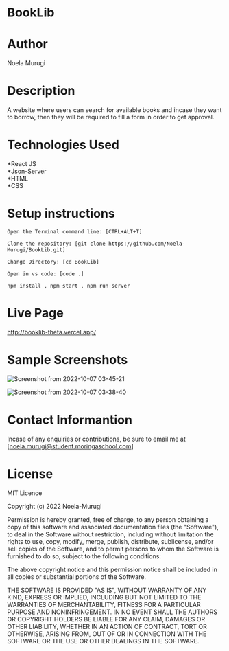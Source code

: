 # BookLib

# Author
Noela Murugi

# Description
A website where users can search for available books and incase they want to borrow, then they will be required to fill a form in order to get approval.

# Technologies Used
*React JS<br>
*Json-Server<br>
*HTML<br>
*CSS<br>

# Setup instructions
```
Open the Terminal command line: [CTRL+ALT+T]

Clone the repository: [git clone https://github.com/Noela-Murugi/BookLib.git]

Change Directory: [cd BookLib]

Open in vs code: [code .]

npm install , npm start , npm run server

```

# Live Page
http://booklib-theta.vercel.app/
# Sample Screenshots
![Screenshot from 2022-10-07 03-45-21](https://user-images.githubusercontent.com/97957631/194443790-408a33a8-51e7-4bcd-9bb1-95e2fbb3dae0.png)

![Screenshot from 2022-10-07 03-38-40](https://user-images.githubusercontent.com/97957631/194443844-e059f716-286d-4b07-833c-f70d5379add9.png)



# Contact Informantion
Incase of any enquiries or contributions, be sure to email me at [noela.murugi@student.moringaschool.com]

# License
MIT Licence<br>

Copyright (c) 2022 Noela-Murugi<br>

Permission is hereby granted, free of charge, to any person obtaining a copy
of this software and associated documentation files (the "Software"), to deal
in the Software without restriction, including without limitation the rights
to use, copy, modify, merge, publish, distribute, sublicense, and/or sell
copies of the Software, and to permit persons to whom the Software is
furnished to do so, subject to the following conditions:

The above copyright notice and this permission notice shall be included in all
copies or substantial portions of the Software.

THE SOFTWARE IS PROVIDED "AS IS", WITHOUT WARRANTY OF ANY KIND, EXPRESS OR
IMPLIED, INCLUDING BUT NOT LIMITED TO THE WARRANTIES OF MERCHANTABILITY,
FITNESS FOR A PARTICULAR PURPOSE AND NONINFRINGEMENT. IN NO EVENT SHALL THE
AUTHORS OR COPYRIGHT HOLDERS BE LIABLE FOR ANY CLAIM, DAMAGES OR OTHER
LIABILITY, WHETHER IN AN ACTION OF CONTRACT, TORT OR OTHERWISE, ARISING FROM,
OUT OF OR IN CONNECTION WITH THE SOFTWARE OR THE USE OR OTHER DEALINGS IN THE
SOFTWARE.
